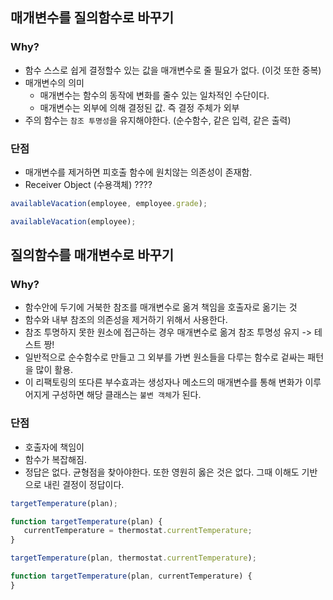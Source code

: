 ## 매개변수를 질의함수로 바꾸기

### Why?
- 함수 스스로 쉽게 결정할수 있는 값을 매개변수로 줄 필요가 없다. (이것 또한 중복)
- 매개변수의 의미
   - 매개변수는 함수의 동작에 변화를 줄수 있는 일차적인 수단이다.
   - 매개변수는 외부에 의해 결정된 값. 즉 결정 주체가 외부
- 주의 함수는 `참조 투명성`을 유지해야한다. (순수함수, 같은 입력, 같은 출력)

### 단점
- 매개변수를 제거하면 피호출 함수에 원치않는 의존성이 존재함.
- Receiver Object (수용객체) ????

```js
availableVacation(employee, employee.grade);
```

```js
availableVacation(employee);
```


## 질의함수를 매개변수로 바꾸기

### Why?
- 함수안에 두기에 거북한 참조를 매개변수로 옮겨 책임을 호출자로 옮기는 것
- 함수와 내부 참조의 의존성을 제거하기 위해서 사용한다.
- 참조 투명하지 못한 원소에 접근하는 경우 매개변수로 옮겨 참조 투명성 유지 -> 테스트 짱!
- 일반적으로 순수함수로 만들고 그 외부를 가변 원소들을 다루는 함수로 겉싸는 패턴을 많이 활용.
- 이 리팩토링의 또다른 부수효과는 생성자나 메소드의 매개변수를 통해 변화가 이루어지게 구성하면 해당 클래스는 `불변 객체`가 된다.


### 단점
- 호출자에 책임이
- 함수가 복잡해짐.
- 정답은 없다. 균형점을 찾아야한다. 또한 영원히 옳은 것은 없다. 그때 이해도 기반으로 내린 결정이 정답이다.

```js
targetTemperature(plan);

function targetTemperature(plan) {
   currentTemperature = thermostat.currentTemperature;
}
```

```js
targetTemperature(plan, thermostat.currentTemperature);

function targetTemperature(plan, currentTemperature) {
}
```

